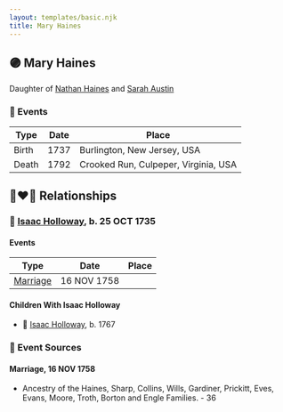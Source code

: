 ```yaml
---
layout: templates/basic.njk
title: Mary Haines
---
```

## 🟣 Mary Haines

Daughter of [Nathan Haines](/people/7/74064515) and [Sarah Austin](/people/4/4530755)

### 📆 Events

Type | Date | Place
------ | ------ | ------
Birth | 1737 | Burlington, New Jersey, USA
Death | 1792 | Crooked Run, Culpeper, Virginia, USA

## 👩‍❤️‍👨 Relationships

### 🔵 [Isaac Holloway](/people/9/97947565), b. 25 OCT 1735

#### Events

Type | Date | Place
------ | ------ | ------
[Marriage](#event-e819b342-6612-40ee-ba1a-e7738e045760) | 16 NOV 1758 |
#### Children With Isaac Holloway
* 🔵 [Isaac Holloway](/people/9/9759504), b. 1767
### 📰 Event Sources

#### <a id="event-e819b342-6612-40ee-ba1a-e7738e045760"></a> Marriage, 16 NOV 1758
* Ancestry of the Haines, Sharp, Collins, Wills, Gardiner, Prickitt, Eves, Evans, Moore, Troth, Borton and Engle Families.  - 36
